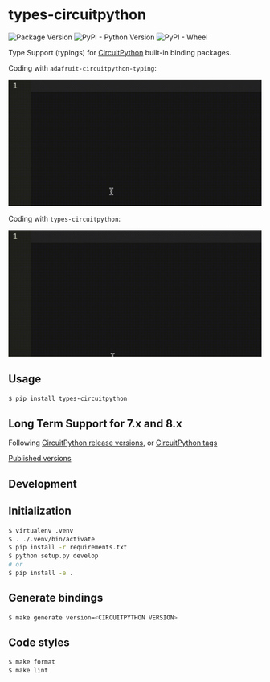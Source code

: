 # types-circuitpython

![Package Version](https://img.shields.io/pypi/v/types-circuitpython?label=types-circuitpython&style=flat-square)
![PyPI - Python Version](https://img.shields.io/pypi/pyversions/types-circuitpython?style=flat-square)
![PyPI - Wheel](https://img.shields.io/pypi/wheel/types-circuitpython?style=flat-square)

Type Support (typings) for [CircuitPython](https://github.com/adafruit/circuitpython) built-in binding packages.

Coding with `adafruit-circuitpython-typing`:

![adafruit-circuitpython-typing](https://raw.githubusercontent.com/hardfury-labs/types-circuitpython/master/screen-records/adafruit-circuitpython-typing.gif)

Coding with `types-circuitpython`:

![types-circuitpython](https://raw.githubusercontent.com/hardfury-labs/types-circuitpython/master/screen-records/types-circuitpython.gif)

## Usage

```bash
$ pip install types-circuitpython
```

## Long Term Support for 7.x and 8.x

Following [CircuitPython release versions](https://github.com/adafruit/circuitpython/releases), or [CircuitPython tags](https://github.com/adafruit/circuitpython/tags)

[Published versions](https://pypi.org/project/types-circuitpython/#history)

## Development

## Initialization

```bash
$ virtualenv .venv
$ . ./.venv/bin/activate
$ pip install -r requirements.txt
$ python setup.py develop
# or
$ pip install -e .
```

## Generate bindings

```bash
$ make generate version=<CIRCUITPYTHON VERSION>
```

## Code styles

```bash
$ make format
$ make lint
```
